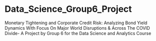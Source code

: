 # Data_Science_Group6_Project
Monetary Tightening and Corporate Credit Risk: Analyzing Bond Yield Dynamics With Focus On Major World Disruptions &amp; Across The COVID Divide- A Project by Group 6 for the Data Science and Analytics Course 
